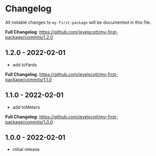 # Changelog

All notable changes to `my-first-package` will be documented in this file.

**Full Changelog**: https://github.com/jeyelscott/my-first-package/commits/1.2.0

## 1.2.0 - 2022-02-01

- add toYards

**Full Changelog**: https://github.com/jeyelscott/my-first-package/commits/1.1.0

## 1.1.0 - 2022-02-01

- add toMeters

**Full Changelog**: https://github.com/jeyelscott/my-first-package/commits/1.0.0

## 1.0.0 - 2022-02-01

- initial release

